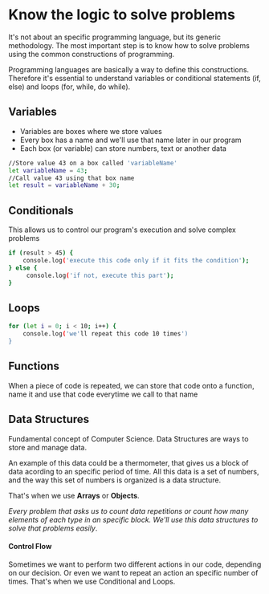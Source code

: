 # Know the logic to solve problems
It's not about an specific programming language, but its generic methodology. The most important step is to know how to solve problems using the common constructions of programming.

Programming languages are basically a way to define this constructions. Therefore it's essential to understand variables or conditional statements (if, else) and loops (for, while, do while).

## Variables
- Variables are boxes where we store values
- Every box has a name and we'll use that name later in our program 
- Each box (or variable) can store numbers, text or another data

```sh
//Store value 43 on a box called 'variableName'
let variableName = 43;
//Call value 43 using that box name
let result = variableName + 30;
```

## Conditionals
This allows us to control our program's execution and solve complex problems
```sh
if (result > 45) {
	console.log('execute this code only if it fits the condition');
} else {
	 console.log('if not, execute this part');
}
```

## Loops
```sh
for (let i = 0; i < 10; i++) {
	console.log('we'll repeat this code 10 times')
}
```

## Functions
When a piece of code is repeated, we can store that code onto a function, name it and use that code everytime we call to that name

## Data Structures
Fundamental concept of Computer Science. Data Structures are ways to store and manage data. 
 
An example of this data could be a thermometer, that gives us a block of data acording to an specific period of time. All this data is a set of numbers, and the way this set of numbers is organized is a data structure.

That's when we use **Arrays** or **Objects**.


*Every problem that asks us to count data repetitions or count how many elements of each type in an specific block. We'll use this data structures to solve that problems easily*.


#### Control Flow
Sometimes we want to perform two different actions in our code, depending on our decision. Or even we want to repeat an action an specific number of times. That's when we use Conditional and Loops.



